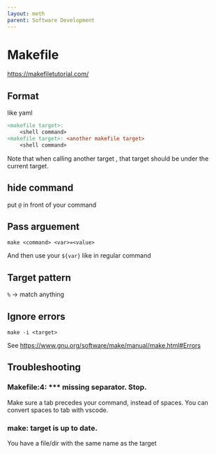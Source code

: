 ```yaml
---
layout: meth
parent: Software Development
---
```


# Makefile

<https://makefiletutorial.com/>

## Format

like yaml

```Makefile
<makefile target>:
	<shell command>
<makefile target>: <another makefile target>
	<shell command>
```

Note that when calling another target , that target should be under the current target.

## hide command

put `@` in front of your command

## Pass arguement

```
make <command> <var>=<value>
```

And then use your `${var}` like in regular command

## Target pattern

`%` -> match anything

## Ignore errors

```
make -i <target>
```

See <https://www.gnu.org/software/make/manual/make.html#Errors>

## Troubleshooting

### Makefile:4: *** missing separator.  Stop.

Make sure a tab precedes your command, instead of spaces. You can convert spaces to tab with vscode.

### make: target is up to date.

You have a file/dir with the same name as the target